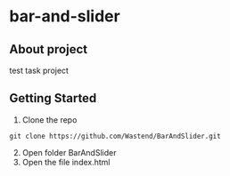 # bar-and-slider
## About project
test task project
## Getting Started
1. Clone the repo
````
git clone https://github.com/Wastend/BarAndSlider.git
````
2. Open folder BarAndSlider
3. Open the file index.html
